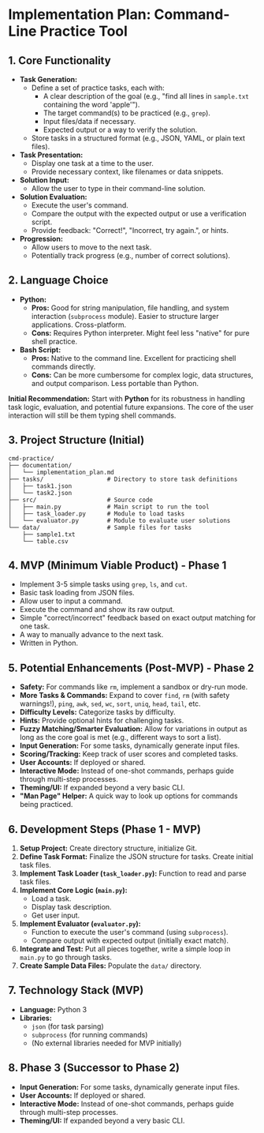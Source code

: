 # Implementation Plan: Command-Line Practice Tool

## 1. Core Functionality

*   **Task Generation:**
    *   Define a set of practice tasks, each with:
        *   A clear description of the goal (e.g., "find all lines in `sample.txt` containing the word 'apple'").
        *   The target command(s) to be practiced (e.g., `grep`).
        *   Input files/data if necessary.
        *   Expected output or a way to verify the solution.
    *   Store tasks in a structured format (e.g., JSON, YAML, or plain text files).
*   **Task Presentation:**
    *   Display one task at a time to the user.
    *   Provide necessary context, like filenames or data snippets.
*   **Solution Input:**
    *   Allow the user to type in their command-line solution.
*   **Solution Evaluation:**
    *   Execute the user's command.
    *   Compare the output with the expected output or use a verification script.
    *   Provide feedback: "Correct!", "Incorrect, try again.", or hints.
*   **Progression:**
    *   Allow users to move to the next task.
    *   Potentially track progress (e.g., number of correct solutions).

## 2. Language Choice

*   **Python:**
    *   **Pros:** Good for string manipulation, file handling, and system interaction (`subprocess` module). Easier to structure larger applications. Cross-platform.
    *   **Cons:** Requires Python interpreter. Might feel less "native" for pure shell practice.
*   **Bash Script:**
    *   **Pros:** Native to the command line. Excellent for practicing shell commands directly.
    *   **Cons:** Can be more cumbersome for complex logic, data structures, and output comparison. Less portable than Python.

**Initial Recommendation:** Start with **Python** for its robustness in handling task logic, evaluation, and potential future expansions. The core of the user interaction will still be them typing shell commands.

## 3. Project Structure (Initial)

```
cmd-practice/
├── documentation/
│   └── implementation_plan.md
├── tasks/                  # Directory to store task definitions
│   ├── task1.json
│   └── task2.json
├── src/                    # Source code
│   ├── main.py             # Main script to run the tool
│   ├── task_loader.py      # Module to load tasks
│   └── evaluator.py        # Module to evaluate user solutions
└── data/                   # Sample files for tasks
    ├── sample1.txt
    └── table.csv
```

## 4. MVP (Minimum Viable Product) - Phase 1

*   Implement 3-5 simple tasks using `grep`, `ls`, and `cut`.
*   Basic task loading from JSON files.
*   Allow user to input a command.
*   Execute the command and show its raw output.
*   Simple "correct/incorrect" feedback based on exact output matching for one task.
*   A way to manually advance to the next task.
*   Written in Python.

## 5. Potential Enhancements (Post-MVP) - Phase 2

*   **Safety:** For commands like `rm`, implement a sandbox or dry-run mode.
*   **More Tasks & Commands:** Expand to cover `find`, `rm` (with safety warnings!), `ping`, `awk`, `sed`, `wc`, `sort`, `uniq`, `head`, `tail`, etc.
*   **Difficulty Levels:** Categorize tasks by difficulty.
*   **Hints:** Provide optional hints for challenging tasks.
*   **Fuzzy Matching/Smarter Evaluation:** Allow for variations in output as long as the core goal is met (e.g., different ways to sort a list).
*   **Input Generation:** For some tasks, dynamically generate input files.
*   **Scoring/Tracking:** Keep track of user scores and completed tasks.
*   **User Accounts:** If deployed or shared.
*   **Interactive Mode:** Instead of one-shot commands, perhaps guide through multi-step processes.
*   **Theming/UI:** If expanded beyond a very basic CLI.
*   **"Man Page" Helper:** A quick way to look up options for commands being practiced.

## 6. Development Steps (Phase 1 - MVP)

1.  **Setup Project:** Create directory structure, initialize Git.
2.  **Define Task Format:** Finalize the JSON structure for tasks. Create initial task files.
3.  **Implement Task Loader (`task_loader.py`):** Function to read and parse task files.
4.  **Implement Core Logic (`main.py`):**
    *   Load a task.
    *   Display task description.
    *   Get user input.
5.  **Implement Evaluator (`evaluator.py`):**
    *   Function to execute the user's command (using `subprocess`).
    *   Compare output with expected output (initially exact match).
6.  **Integrate and Test:** Put all pieces together, write a simple loop in `main.py` to go through tasks.
7.  **Create Sample Data Files:** Populate the `data/` directory.

## 7. Technology Stack (MVP)

*   **Language:** Python 3
*   **Libraries:**
    *   `json` (for task parsing)
    *   `subprocess` (for running commands)
    *   (No external libraries needed for MVP initially)

## 8. Phase 3 (Successor to Phase 2)

*   **Input Generation:** For some tasks, dynamically generate input files.
*   **User Accounts:** If deployed or shared.
*   **Interactive Mode:** Instead of one-shot commands, perhaps guide through multi-step processes.
*   **Theming/UI:** If expanded beyond a very basic CLI.
